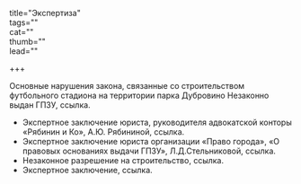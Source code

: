 title="Экспертиза"  
tags=""   
cat=""  
thumb=""  
lead=""

+++

Основные нарушения закона, связанные со строительством футбольного стадиона на территории парка Дубровино
Незаконно выдан ГПЗУ, ссылка.

* Экспертное заключение юриста, руководителя адвокатской конторы «Рябинин и Ко», А.Ю. Рябининой, ссылка. 
* Экспертное заключение юриста организации «Право города», «О правовых основаниях выдачи ГПЗУ», Л.Д.Стельниковой, ссылка. 
* Незаконное разрешение на строительство, ссылка.
* Экспертное заключение, ссылка.
